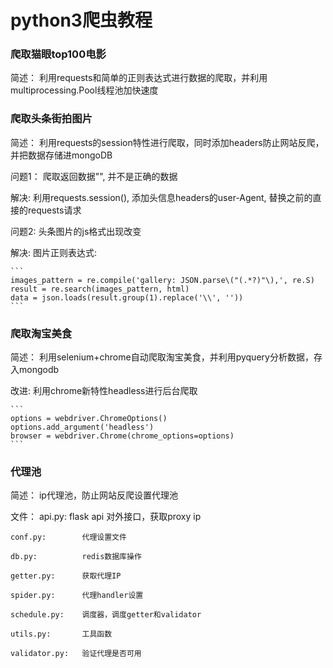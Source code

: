 # python3爬虫教程



### 爬取猫眼top100电影

简述：
    利用requests和简单的正则表达式进行数据的爬取，并利用multiprocessing.Pool线程池加快速度


### 爬取头条街拍图片

简述：
    利用requests的session特性进行爬取，同时添加headers防止网站反爬，并把数据存储进mongoDB

问题1：
    爬取返回数据"<html><body></body></html>", 并不是正确的数据

解决:
    利用requests.session(), 添加头信息headers的user-Agent, 替换之前的直接的requests请求

问题2:
    头条图片的js格式出现改变

解决:
    图片正则表达式:

    ```
    images_pattern = re.compile('gallery: JSON.parse\("(.*?)"\),', re.S)
    result = re.search(images_pattern, html)
    data = json.loads(result.group(1).replace('\\', ''))
    ```


### 爬取淘宝美食

简述：
    利用selenium+chrome自动爬取淘宝美食，并利用pyquery分析数据，存入mongodb

改进:
    利用chrome新特性headless进行后台爬取

    ```
    options = webdriver.ChromeOptions()
    options.add_argument('headless')
    browser = webdriver.Chrome(chrome_options=options)
    ```


### 代理池

简述：
    ip代理池，防止网站反爬设置代理池

文件：
    api.py:         flask api 对外接口，获取proxy ip

    conf.py:        代理设置文件

    db.py:          redis数据库操作

    getter.py:      获取代理IP

    spider.py:      代理handler设置

    schedule.py:    调度器，调度getter和validator

    utils.py:       工具函数

    validator.py:   验证代理是否可用

